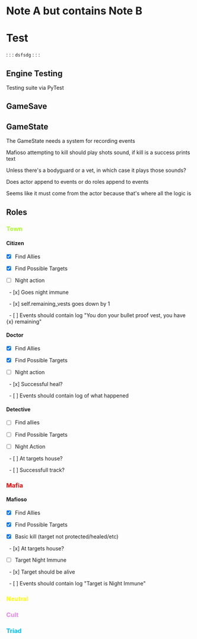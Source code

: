 # Note A but contains Note B

# Test

: : :
`dsfsdg`
: : :

## Engine Testing

Testing suite via PyTest

## GameSave

## GameState

The GameState needs a system for recording events

Mafioso attempting to kill should play shots sound, if kill is a success prints text

Unless there's a bodyguard or a vet, in which case it plays those sounds?

Does actor append to events or do roles append to events

Seems like it must come from the actor because that's where all the logic is

## Roles

### <font color="greenYellow">Town</font>

#### Citizen

* [x] Find Allies

* [x] Find Possible Targets

* [ ] Night action

  - [x] Goes night immune

  - [x] self.remaining_vests goes down by 1

  - [ ] Events should contain log "You don your bullet proof vest, you have {x} remaining"

#### Doctor

* [x] Find Allies

* [x] Find Possible Targets

* [ ] Night action

  - [x] Successful heal?

  - [ ] Events should contain log of what happened

#### Detective

* [ ] Find allies

* [ ] Find Possible Targets

* [ ] Night Action

  - [ ] At targets house?

  - [ ] Successfull track?

### <font color="red">Mafia</font>

#### Mafioso

* [x] Find Allies

* [x] Find Possible Targets

* [x] Basic kill (target not protected/healed/etc)

  - [x] At targets house?

* [ ] Target Night Immune

  - [x] Target should be alive

  - [ ] Events should contain log "Target is Night Immune"

### <font color="yellow">Neutral</font>

### <font color="violet">Cult</font>

### <font color="deepSkyBlue">Triad</font>
